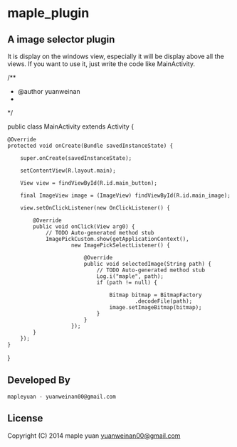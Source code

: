 maple_plugin
============
A image selector plugin
------------
It is display on the windows view, especially it will be display above all the views.
If you want to use it, just write the code like MainActivity.


/**
 * @author yuanweinan
 * 
 */


public class MainActivity extends Activity {

	@Override
	protected void onCreate(Bundle savedInstanceState) {
		
		super.onCreate(savedInstanceState);
		
		setContentView(R.layout.main);
		
		View view = findViewById(R.id.main_button);

		final ImageView image = (ImageView) findViewById(R.id.main_image);

		view.setOnClickListener(new OnClickListener() {

			@Override
			public void onClick(View arg0) {
				// TODO Auto-generated method stub
				ImagePickCustom.show(getApplicationContext(),
						new ImagePickSelectListener() {

							@Override
							public void selectedImage(String path) {
								// TODO Auto-generated method stub
								Log.i("maple", path);
								if (path != null) {

									Bitmap bitmap = BitmapFactory
											.decodeFile(path);
									image.setImageBitmap(bitmap);
								}
							}
						});
			}
		});
	}
}

Developed By
-------------

    mapleyuan - yuanweinan00@gmail.com

License
-------------

Copyright (C) 2014 maple yuan <yuanweinan00@gmail.com>



